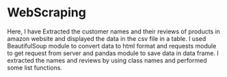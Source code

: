 # WebScraping
Here, I have Extracted the customer names and their reviews of products in amazon website  and displayed the data in the csv file in a table. I used  BeautifulSoup module to convert data to html format and requests module to get request from server and pandas module to save data in data frame. I extracted the names and reviews by using class names and performed some list functions.
